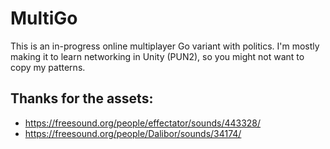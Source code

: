 # MultiGo

This is an in-progress online multiplayer Go variant with politics. I'm mostly making it to learn networking in Unity (PUN2), so you might not want to copy my patterns.

## Thanks for the assets:
* https://freesound.org/people/effectator/sounds/443328/
* https://freesound.org/people/Dalibor/sounds/34174/
